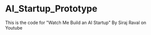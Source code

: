 # AI_Startup_Prototype
This is the code for "Watch Me Build an AI Startup" By Siraj Raval on Youtube
